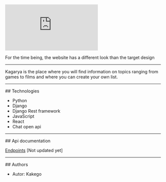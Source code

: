 [![Logo projektu](https://files.fm/thumb.php?i=5f4yxt8hm)](https://aki.kagarya.com/)

For the time being, the website has a different look than the target design 

<hr />
Kagarya is the place where you will find information on topics ranging from games to films and where you can create your own list.

<hr />
## Technologies 

- Python
- Django
- Django Rest framework
- JavaScript
- React
- Chat open api

<hr />
## Api documentation

 [Endpoints](https://aki.kagarya.com)
 [Not updated yet]
 
<hr />
## Authors

- Autor: Kakego
